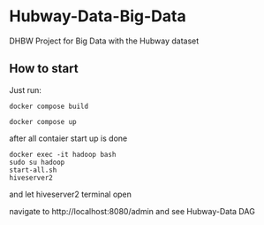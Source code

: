# Hubway-Data-Big-Data
DHBW Project for Big Data with the Hubway dataset

## How to start

Just run:
```
docker compose build

docker compose up
```

after all contaier start up is done

```
docker exec -it hadoop bash
sudo su hadoop
start-all.sh
hiveserver2
```
and let hiveserver2 terminal open

navigate to http://localhost:8080/admin and see Hubway-Data DAG